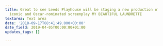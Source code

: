 ```yaml
---
title: Great to see Leeds Playhouse will be staging a new production of Hanif Kureishi’s
  iconic and Oscar-nominated screenplay MY BEAUTIFUL LAUNDRETTE
textarea: Text area
date: '2018-09-17T08:41:49.000+00:00'
date_field: 2019-04-05T00:00:00+01:00
updates_tags: []

---
```

